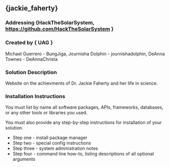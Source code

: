 ## {jackie_faherty}

### Addressing {HackTheSolarSystem, https://github.com/HackTheSolarSystem }

### Created by { UAG }

Michael Guerrero - BungJiga,
Journisha Dolphin - journishadolphin,
DeAnna Townes - DeAnnaChrista


### Solution Description

Website on the achievments of Dr. Jackie Faherty and her life in science.

### Installation Instructions

You must list by name all software packages, APIs, frameworks, databases, or any other tools or libraries you used.

You must also provide any step-by-step instructions for installation of your solution.
* Step one - install package manager
* Step two - special config instructions
* Step three - system administration notes
* Step four - command line how-to, listing descriptions of all optional arguments
